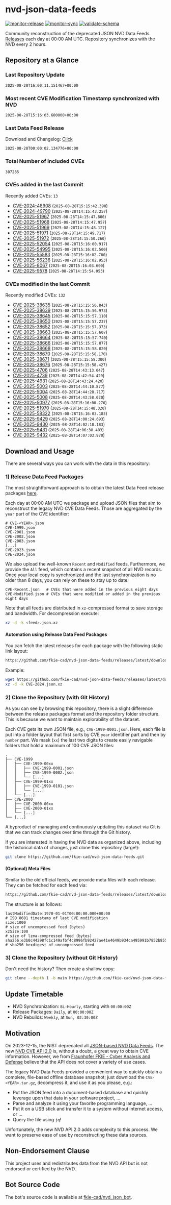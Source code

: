 # nvd-json-data-feeds

[![monitor-release](https://github.com/fkie-cad/nvd-json-data-feeds/actions/workflows/monitor_release.yml/badge.svg)](https://github.com/fkie-cad/nvd-json-data-feeds/actions/workflows/monitor_release.yml)
[![monitor-sync](https://github.com/fkie-cad/nvd-json-data-feeds/actions/workflows/monitor_sync.yml/badge.svg)](https://github.com/fkie-cad/nvd-json-data-feeds/actions/workflows/monitor_sync.yml)
[![validate-schema](https://github.com/fkie-cad/nvd-json-data-feeds/actions/workflows/validate_schema.yml/badge.svg)](https://github.com/fkie-cad/nvd-json-data-feeds/actions/workflows/validate_schema.yml)

Community reconstruction of the deprecated JSON NVD Data Feeds.
[Releases](https://github.com/fkie-cad/nvd-json-data-feeds/releases/latest) each day at 00:00 AM UTC.
Repository synchronizes with the NVD every 2 hours.

## Repository at a Glance

### Last Repository Update

```plain
2025-08-28T16:00:11.151467+00:00
```

### Most recent CVE Modification Timestamp synchronized with NVD

```plain
2025-08-28T15:16:03.600000+00:00
```

### Last Data Feed Release

Download and Changelog: [Click](https://github.com/fkie-cad/nvd-json-data-feeds/releases/latest)

```plain
2025-08-28T00:00:02.134776+00:00
```

### Total Number of included CVEs

```plain
307285
```

### CVEs added in the last Commit

Recently added CVEs: `13`

- [CVE-2024-48908](CVE-2024/CVE-2024-489xx/CVE-2024-48908.json) (`2025-08-28T15:15:42.390`)
- [CVE-2024-49790](CVE-2024/CVE-2024-497xx/CVE-2024-49790.json) (`2025-08-28T14:15:43.257`)
- [CVE-2025-51967](CVE-2025/CVE-2025-519xx/CVE-2025-51967.json) (`2025-08-28T14:15:47.800`)
- [CVE-2025-51968](CVE-2025/CVE-2025-519xx/CVE-2025-51968.json) (`2025-08-28T14:15:47.957`)
- [CVE-2025-51969](CVE-2025/CVE-2025-519xx/CVE-2025-51969.json) (`2025-08-28T14:15:48.127`)
- [CVE-2025-51971](CVE-2025/CVE-2025-519xx/CVE-2025-51971.json) (`2025-08-28T14:15:49.717`)
- [CVE-2025-51972](CVE-2025/CVE-2025-519xx/CVE-2025-51972.json) (`2025-08-28T14:15:50.260`)
- [CVE-2025-52054](CVE-2025/CVE-2025-520xx/CVE-2025-52054.json) (`2025-08-28T15:16:00.917`)
- [CVE-2025-54995](CVE-2025/CVE-2025-549xx/CVE-2025-54995.json) (`2025-08-28T15:16:02.500`)
- [CVE-2025-55583](CVE-2025/CVE-2025-555xx/CVE-2025-55583.json) (`2025-08-28T15:16:02.700`)
- [CVE-2025-56236](CVE-2025/CVE-2025-562xx/CVE-2025-56236.json) (`2025-08-28T15:16:02.953`)
- [CVE-2025-8067](CVE-2025/CVE-2025-80xx/CVE-2025-8067.json) (`2025-08-28T15:16:03.600`)
- [CVE-2025-9578](CVE-2025/CVE-2025-95xx/CVE-2025-9578.json) (`2025-08-28T14:15:54.053`)


### CVEs modified in the last Commit

Recently modified CVEs: `132`

- [CVE-2025-38635](CVE-2025/CVE-2025-386xx/CVE-2025-38635.json) (`2025-08-28T15:15:56.843`)
- [CVE-2025-38639](CVE-2025/CVE-2025-386xx/CVE-2025-38639.json) (`2025-08-28T15:15:56.973`)
- [CVE-2025-38645](CVE-2025/CVE-2025-386xx/CVE-2025-38645.json) (`2025-08-28T15:15:57.110`)
- [CVE-2025-38650](CVE-2025/CVE-2025-386xx/CVE-2025-38650.json) (`2025-08-28T15:15:57.237`)
- [CVE-2025-38652](CVE-2025/CVE-2025-386xx/CVE-2025-38652.json) (`2025-08-28T15:15:57.373`)
- [CVE-2025-38663](CVE-2025/CVE-2025-386xx/CVE-2025-38663.json) (`2025-08-28T15:15:57.607`)
- [CVE-2025-38664](CVE-2025/CVE-2025-386xx/CVE-2025-38664.json) (`2025-08-28T15:15:57.740`)
- [CVE-2025-38666](CVE-2025/CVE-2025-386xx/CVE-2025-38666.json) (`2025-08-28T15:15:57.877`)
- [CVE-2025-38668](CVE-2025/CVE-2025-386xx/CVE-2025-38668.json) (`2025-08-28T15:15:58.020`)
- [CVE-2025-38670](CVE-2025/CVE-2025-386xx/CVE-2025-38670.json) (`2025-08-28T15:15:58.170`)
- [CVE-2025-38671](CVE-2025/CVE-2025-386xx/CVE-2025-38671.json) (`2025-08-28T15:15:58.300`)
- [CVE-2025-38676](CVE-2025/CVE-2025-386xx/CVE-2025-38676.json) (`2025-08-28T15:15:58.427`)
- [CVE-2025-4706](CVE-2025/CVE-2025-47xx/CVE-2025-4706.json) (`2025-08-28T14:43:13.047`)
- [CVE-2025-4739](CVE-2025/CVE-2025-47xx/CVE-2025-4739.json) (`2025-08-28T14:42:54.420`)
- [CVE-2025-4931](CVE-2025/CVE-2025-49xx/CVE-2025-4931.json) (`2025-08-28T14:43:24.420`)
- [CVE-2025-5003](CVE-2025/CVE-2025-50xx/CVE-2025-5003.json) (`2025-08-28T14:44:10.877`)
- [CVE-2025-5004](CVE-2025/CVE-2025-50xx/CVE-2025-5004.json) (`2025-08-28T14:44:28.717`)
- [CVE-2025-5008](CVE-2025/CVE-2025-50xx/CVE-2025-5008.json) (`2025-08-28T14:43:58.020`)
- [CVE-2025-50977](CVE-2025/CVE-2025-509xx/CVE-2025-50977.json) (`2025-08-28T15:16:00.270`)
- [CVE-2025-51970](CVE-2025/CVE-2025-519xx/CVE-2025-51970.json) (`2025-08-28T14:15:48.320`)
- [CVE-2025-58322](CVE-2025/CVE-2025-583xx/CVE-2025-58322.json) (`2025-08-28T15:16:03.183`)
- [CVE-2025-9429](CVE-2025/CVE-2025-94xx/CVE-2025-9429.json) (`2025-08-28T14:00:24.693`)
- [CVE-2025-9430](CVE-2025/CVE-2025-94xx/CVE-2025-9430.json) (`2025-08-28T14:02:18.183`)
- [CVE-2025-9431](CVE-2025/CVE-2025-94xx/CVE-2025-9431.json) (`2025-08-28T14:06:38.483`)
- [CVE-2025-9432](CVE-2025/CVE-2025-94xx/CVE-2025-9432.json) (`2025-08-28T14:07:03.970`)


## Download and Usage

There are several ways you can work with the data in this repository:

### 1) Release Data Feed Packages

The most straightforward approach is to obtain the latest Data Feed release packages [here](https://github.com/fkie-cad/nvd-json-data-feeds/releases/latest).

Each day at 00:00 AM UTC we package and upload JSON files that aim to reconstruct the legacy NVD CVE Data Feeds.
Those are aggregated by the `year` part of the CVE identifier:

```
# CVE-<YEAR>.json
CVE-1999.json
CVE-2001.json
CVE-2002.json
CVE-2003.json
[...]
CVE-2023.json
CVE-2024.json
```

We also upload the well-known `Recent` and `Modified` feeds.
Furthermore, we provide the `All` feed, which contains a recent snapshot of all NVD records.
Once your local copy is synchronized and the last synchronization is no older than 8 days, you can rely on these to stay up to date:

```plain
CVE-Recent.json   # CVEs that were added in the previous eight days
CVE-Modified.json # CVEs that were modified or added in the previous eight days
```

Note that all feeds are distributed in `xz`-compressed format to save storage and bandwidth.
For decompression execute:

```sh
xz -d -k <feed>.json.xz
```

#### Automation using Release Data Feed Packages

You can fetch the latest releases for each package with the following static link layout:

```sh
https://github.com/fkie-cad/nvd-json-data-feeds/releases/latest/download/CVE-<YEAR>.json.xz
```

Example:

```sh
wget https://github.com/fkie-cad/nvd-json-data-feeds/releases/latest/download/CVE-2024.json.xz
xz -d -k CVE-2024.json.xz
```

### 2) Clone the Repository (with Git History)

As you can see by browsing this repository, there is a slight difference between the release packages format and the repository folder structure.
This is because we want to maintain explorability of the dataset.

Each CVE gets its own JSON file, e.g., `CVE-1999-0001.json`.
Here, each file is put into a folder layout that first sorts by CVE `year` identifier part and then by `number` part.
We mask (`xx`) the last two digits to create easily navigable folders that hold a maximum of 100 CVE JSON files:

```plain
.
├── CVE-1999
│   ├── CVE-1999-00xx
│   │   ├── CVE-1999-0001.json
│   │   ├── CVE-1999-0002.json
│   │   └── [...]
│   ├── CVE-1999-01xx
│   │   ├── CVE-1999-0101.json
│   │   └── [...]
│   └── [...]
├── CVE-2000
│   ├── CVE-2000-00xx
│   ├── CVE-2000-01xx
│   └── [...]
└── [...]
```

A byproduct of managing and continuously updating this dataset via Git is that we can track changes over time through the Git history.

If you are interested in having the NVD data as organized above, including the historical data of changes, just clone this repository (large!):

```sh
git clone https://github.com/fkie-cad/nvd-json-data-feeds.git
```

#### (Optional) Meta Files

Similar to the old official feeds, we provide meta files with each release. They can be fetched for each feed via:

```sh
https://github.com/fkie-cad/nvd-json-data-feeds/releases/latest/download/CVE-<YEAR>.meta
```

The structure is as follows:

```plain
lastModifiedDate:1970-01-01T00:00:00.000+00:00                          # ISO 8601 timestamp of last CVE modification
size:1000                                                               # size of uncompressed feed (bytes)
xzSize:100                                                              # size of lzma-compressed feed (bytes)
sha256:e3b0c44298fc1c149afbf4c8996fb92427ae41e4649b934ca495991b7852b855 # sha256 hexdigest of uncompressed feed
```

### 3) Clone the Repository (without Git History)

Don't need the history? Then create a shallow copy:

```sh
git clone --depth 1 -b main https://github.com/fkie-cad/nvd-json-data-feeds.git
```


## Update Timetable

* NVD Synchronization: `Bi-Hourly`, starting with `00:00:00Z`
* Release Packages: `Daily`, at `00:00:00Z`
* NVD Rebuilds: `Weekly`, at `Sun, 02:30:00Z`


## Motivation

On 2023-12-15, the NIST deprecated all [JSON-based NVD Data Feeds](https://nvd.nist.gov/vuln/data-feeds#divRetirementBanner-1).
The new [NVD CVE API 2.0](https://nvd.nist.gov/developers/vulnerabilities) is, without a doubt, a great way to obtain CVE information.
However, we from [Fraunhofer FKIE - Cyber Analysis and Defense](https://www.fkie.fraunhofer.de/en/departments/cad.html) believe that the API does not cover a variety of use cases.

The legacy NVD Data Feeds provided a convenient way to quickly obtain a complete, file-based offline database snapshot; just download the `CVE-<YEAR>.tar.gz`, decompress it, and use it as you please, e.g.:

- Put the JSON feed into a document-based database and quickly leverage upon that data in your software project, ...
- Parse and analyze it using your favorite programming language, ...
- Put it on a USB stick and transfer it to a system without internet access, or ...
- Query the file using `jq`!

Unfortunately, the new NVD API 2.0 adds complexity to this process.
We want to preserve ease of use by reconstructing these data sources.

## Non-Endorsement Clause

This project uses and redistributes data from the NVD API but is not endorsed or certified by the NVD.

## Bot Source Code

The bot's source code is available at [fkie-cad/nvd\_json\_bot](https://github.com/fkie-cad/nvd_json_bot).